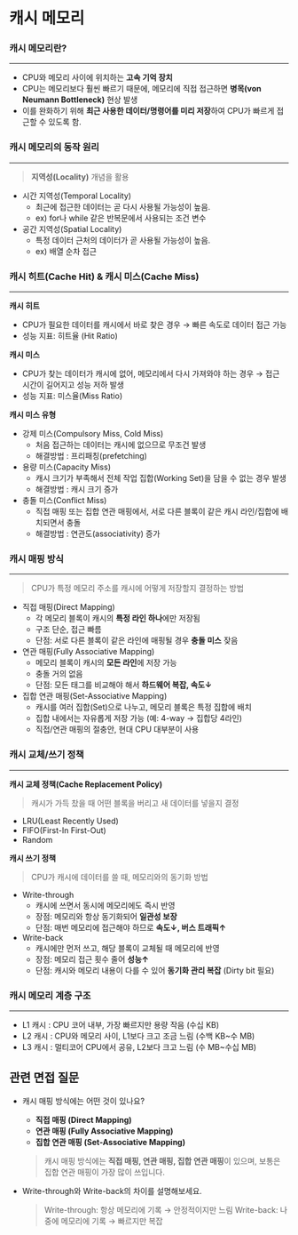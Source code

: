 # 캐시 메모리

### 캐시 메모리란?

---

- CPU와 메모리 사이에 위치하는 **고속 기억 장치**
- CPU는 메모리보다 훨씬 빠르기 때문에, 메모리에 직접 접근하면 **병목(von Neumann Bottleneck)** 현상 발생
- 이를 완화하기 위해 **최근 사용한 데이터/명령어를 미리 저장**하여 CPU가 빠르게 접근할 수 있도록 함.

### 캐시 메모리의 동작 원리

---

> **지역성(Locality)** 개념을 활용
> 
- 시간 지역성(Temporal Locality)
    - 최근에 접근한 데이터는 곧 다시 사용될 가능성이 높음.
    - ex) for나 while 같은 반복문에서 사용되는 조건 변수
- 공간 지역성(Spatial Locality)
    - 특정 데이터 근처의 데이터가 곧 사용될 가능성이 높음.
    - ex) 배열 순차 접근

### 캐시 히트(Cache Hit) & 캐시 미스(Cache Miss)

---

**캐시 히트**

- CPU가 필요한 데이터를 캐시에서 바로 찾은 경우 → 빠른 속도로 데이터 접근 가능
- 성능 지표: 히트율 (Hit Ratio)

**캐시 미스**

- CPU가 찾는 데이터가 캐시에 없어, 메모리에서 다시 가져와야 하는 경우 → 접근 시간이 길어지고 성능 저하 발생
- 성능 지표: 미스율(Miss Ratio)

**캐시 미스 유형**

- 강제 미스(Compulsory Miss, Cold Miss)
    - 처음 접근하는 데이터는 캐시에 없으므로 무조건 발생
    - 해결방법 : 프리패칭(prefetching)
- 용량 미스(Capacity Miss)
    - 캐시 크기가 부족해서 전체 작업 집합(Working Set)을 담을 수 없는 경우 발생
    - 해결방법 : 캐시 크기 증가
- 충돌 미스(Conflict Miss)
    - 직접 매핑 또는 집합 연관 매핑에서, 서로 다른 블록이 같은 캐시 라인/집합에 배치되면서 충돌
    - 해결방법 : 연관도(associativity) 증가

### 캐시 매핑 방식

---

> CPU가 특정 메모리 주소를 캐시에 어떻게 저장할지 결정하는 방법
> 
- 직접 매핑(Direct Mapping)
    - 각 메모리 블록이 캐시의 **특정 라인 하나**에만 저장됨
    - 구조 단순, 접근 빠름
    - 단점: 서로 다른 블록이 같은 라인에 매핑될 경우 **충돌 미스** 잦음
- 연관 매핑(Fully Associative Mapping)
    - 메모리 블록이 캐시의 **모든 라인**에 저장 가능
    - 충돌 거의 없음
    - 단점: 모든 태그를 비교해야 해서 **하드웨어 복잡, 속도↓**
- 집합 연관 매핑(Set-Associative Mapping)
    - 캐시를 여러 집합(Set)으로 나누고, 메모리 블록은 특정 집합에 배치
    - 집합 내에서는 자유롭게 저장 가능 (예: 4-way → 집합당 4라인)
    - 직접/연관 매핑의 절충안, 현대 CPU 대부분이 사용

### 캐시 교체/쓰기 정책

---

**캐시 교체 정책(Cache Replacement Policy)**

> 캐시가 가득 찼을 때 어떤 블록을 버리고 새 데이터를 넣을지 결정
> 
- LRU(Least Recently Used)
- FIFO(First-In First-Out)
- Random

**캐시 쓰기 정책**

> CPU가 캐시에 데이터를 쓸 때, 메모리와의 동기화 방법
> 
- Write-through
    - 캐시에 쓰면서 동시에 메모리에도 즉시 반영
    - 장점: 메모리와 항상 동기화되어 **일관성 보장**
    - 단점: 매번 메모리에 접근해야 하므로 **속도↓, 버스 트래픽↑**
- Write-back
    - 캐시에만 먼저 쓰고, 해당 블록이 교체될 때 메모리에 반영
    - 장점: 메모리 접근 횟수 줄어 **성능↑**
    - 단점: 캐시와 메모리 내용이 다를 수 있어 **동기화 관리 복잡** (Dirty bit 필요)

### 캐시 메모리 계층 구조

---

- L1 캐시 : CPU 코어 내부, 가장 빠르지만 용량 작음 (수십 KB)
- L2 캐시 : CPU와 메모리 사이, L1보다 크고 조금 느림 (수백 KB~수 MB)
- L3 캐시 : 멀티코어 CPU에서 공유, L2보다 크고 느림 (수 MB~수십 MB)

## 관련 면접 질문

- 캐시 매핑 방식에는 어떤 것이 있나요?
    - **직접 매핑 (Direct Mapping)**
    - **연관 매핑 (Fully Associative Mapping)**
    - **집합 연관 매핑 (Set-Associative Mapping)**
    
    > 캐시 매핑 방식에는 **직접 매핑, 연관 매핑, 집합 연관 매핑**이 있으며, 보통은 집합 연관 매핑이 가장 많이 쓰입니다.
    > 
- Write-through와 Write-back의 차이를 설명해보세요.
    
    > Write-through: 항상 메모리에 기록 → 안정적이지만 느림
    Write-back: 나중에 메모리에 기록 → 빠르지만 복잡
    >